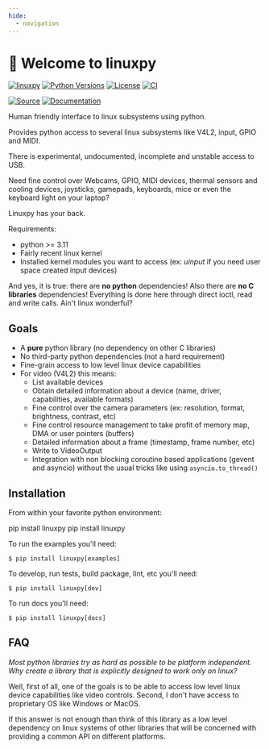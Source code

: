 ```yaml
---
hide:
  - navigation
---
```


# 🐧 Welcome to linuxpy


[![linuxpy][pypi-version]](https://pypi.python.org/pypi/linuxpy)
[![Python Versions][pypi-python-versions]](https://pypi.python.org/pypi/linuxpy)
[![License][license]]()
[![CI][CI]](https://github.com/tiagocoutinho/linuxpy/actions/workflows/ci.yml)

[![Source][source]](https://github.com/tiagocoutinho/linuxpy/)
[![Documentation][documentation]](https://tiagocoutinho.github.io/linuxpy/)

Human friendly interface to linux subsystems using python.

Provides python access to several linux subsystems like V4L2, input, GPIO and MIDI.

There is experimental, undocumented, incomplete and unstable access to USB.

Need fine control over Webcams, GPIO, MIDI devices, thermal sensors and cooling
devices, joysticks, gamepads, keyboards, mice or even the keyboard light on
your laptop?

Linuxpy has your back.

Requirements:

* python >= 3.11
* Fairly recent linux kernel
* Installed kernel modules you want to access (ex: *uinput* if you need user space
created input devices)

And yes, it is true: there are **no python** dependencies! Also there are **no
C libraries** dependencies! Everything is done here through direct ioctl, read and
write calls. Ain't linux wonderful?



## Goals

* A **pure** python library (no dependency on other C libraries)
* No third-party python dependencies (not a hard requirement)
* Fine-grain access to low level linux device capabilities
* For video (V4L2) this means:
    * List available devices
    * Obtain detailed information about a device (name, driver,
        capabilities, available formats)
    * Fine control over the camera parameters (ex: resolution, format,
        brightness, contrast, etc)
    * Fine control resource management to take profit of memory map, DMA
        or user pointers (buffers)
    * Detailed information about a frame (timestamp, frame number, etc)
    * Write to VideoOutput
    * Integration with non blocking coroutine based applications (gevent
        and asyncio) without the usual tricks like using `asyncio.to_thread()`

## Installation

From within your favorite python environment:

<div class="termy" data-ty-macos data-ty-title="bash" data-ty-typeDelay="30" >
	<span data-ty="input" data-ty-prompt="$">pip install linuxpy</span>
    <span data-ty="progress" >pip install linuxpy</span>
</div>

To run the examples you'll need:

```console
$ pip install linuxpy[examples]
```

To develop, run tests, build package, lint, etc you'll need:

```console
$ pip install linuxpy[dev]
```

To run docs you'll need:

```console
$ pip install linuxpy[docs]
```

## FAQ

*Most python libraries try as hard as possible to be platform independent.
Why create a library that is explicitly designed to work only on linux?*

Well, first of all, one of the goals is to be able to access low level linux
device capabilities like video controls. Second, I don't have access to
proprietary OS like Windows or MacOS.

If this answer is not enough than think of this library as a low level
dependency on linux systems of other libraries  that will be concerned
with providing a common API on different platforms.



[pypi-python-versions]: https://img.shields.io/pypi/pyversions/linuxpy.svg
[pypi-version]: https://img.shields.io/pypi/v/linuxpy.svg
[pypi-status]: https://img.shields.io/pypi/status/linuxpy.svg
[license]: https://img.shields.io/pypi/l/linuxpy.svg
[CI]: https://github.com/tiagocoutinho/linuxpy/actions/workflows/ci.yml/badge.svg
[documentation]: https://img.shields.io/badge/Documentation-blue?color=grey&logo=mdBook
[source]: https://img.shields.io/badge/Source-grey?logo=git
